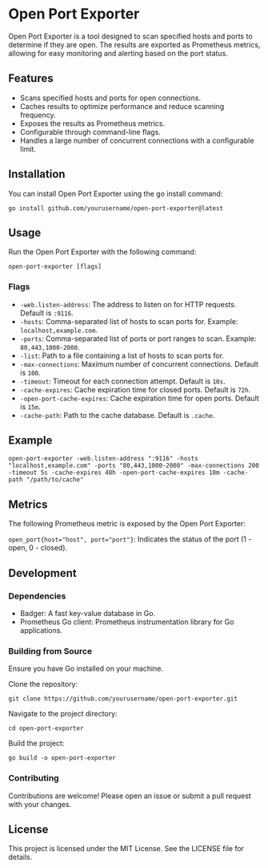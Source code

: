 # Open Port Exporter

Open Port Exporter is a tool designed to scan specified hosts and ports to determine if they are open. The results are exported as Prometheus metrics, allowing for easy monitoring and alerting based on the port status.

## Features

- Scans specified hosts and ports for open connections.
- Caches results to optimize performance and reduce scanning frequency.
- Exposes the results as Prometheus metrics.
- Configurable through command-line flags.
- Handles a large number of concurrent connections with a configurable limit.

## Installation

You can install Open Port Exporter using the go install command:

```shell
go install github.com/yourusername/open-port-exporter@latest
```

## Usage

Run the Open Port Exporter with the following command:

```shell
open-port-exporter [flags]
```

### Flags

- `-web.listen-address`: The address to listen on for HTTP requests. Default is `:9116`.
- `-hosts`: Comma-separated list of hosts to scan ports for. Example: `localhost,example.com`.
- `-ports`: Comma-separated list of ports or port ranges to scan. Example: `80,443,1000-2000`.
- `-list`: Path to a file containing a list of hosts to scan ports for.
- `-max-connections`: Maximum number of concurrent connections. Default is `100`.
- `-timeout`: Timeout for each connection attempt. Default is `10s`.
- `-cache-expires`: Cache expiration time for closed ports. Default is `72h`.
- `-open-port-cache-expires`: Cache expiration time for open ports. Default is `15m`.
- `-cache-path`: Path to the cache database. Default is `.cache`.

## Example

```shell
open-port-exporter -web.listen-address ":9116" -hosts "localhost,example.com" -ports "80,443,1000-2000" -max-connections 200 -timeout 5s -cache-expires 48h -open-port-cache-expires 10m -cache-path "/path/to/cache"
```

## Metrics

The following Prometheus metric is exposed by the Open Port Exporter:

`open_port{host="host", port="port"}`: Indicates the status of the port (1 - open, 0 - closed).

## Development

### Dependencies

- Badger: A fast key-value database in Go.
- Prometheus Go client: Prometheus instrumentation library for Go applications.

### Building from Source

Ensure you have Go installed on your machine.

Clone the repository:

```shell
git clone https://github.com/yourusername/open-port-exporter.git
```

Navigate to the project directory:

```shell
cd open-port-exporter
```

Build the project:

```shell
go build -o open-port-exporter
```

### Contributing
Contributions are welcome! Please open an issue or submit a pull request with your changes.

## License
This project is licensed under the MIT License. See the LICENSE file for details.